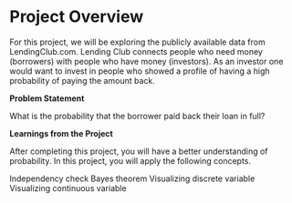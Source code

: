 # Project Overview

For this project, we will be exploring the publicly available data from LendingClub.com. Lending Club connects people who need money (borrowers) with people who have money (investors). As an investor one would want to invest in people who showed a profile of having a high probability of paying the amount back.

**Problem Statement**

What is the probability that the borrower paid back their loan in full?


**Learnings from the Project**

After completing this project, you will have a better understanding of probability. In this project, you will apply the following concepts.

Independency check
Bayes theorem
Visualizing discrete variable
Visualizing continuous variable
